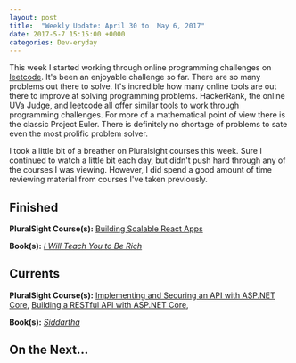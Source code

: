 ```yaml
---
layout: post
title:  "Weekly Update: April 30 to  May 6, 2017"
date: 2017-5-7 15:15:00 +0000
categories: Dev-eryday
---
```

This week I started working through online programming challenges on [leetcode][lc]. It's been an enjoyable challenge so far. There are so many problems out there to solve. It's incredible how many online tools are out there to improve at solving programming problems. HackerRank, the online UVa Judge, and leetcode all offer similar tools to work through programming challenges. For more of a mathematical point of view there is the classic Project Euler. There is definitely no shortage of problems to sate even the most prolific problem solver.

I took a little bit of a breather on Pluralsight courses this week. Sure I continued to watch a little bit each day, but didn't push hard through any of the courses I was viewing. However, I did spend a good amount of time reviewing material from courses I've taken previously.

Finished
--------
**PluralSight Course(s):** [Building Scalable React Apps][re]

**Book(s):** *[I Will Teach You to Be Rich][rich]* 

Currents
--------
**PluralSight Course(s):** [Implementing and Securing an API with ASP.NET Core][core], [Building a RESTful API with ASP.NET Core][rest], 

**Book(s):** *[Siddartha][sid]*

On the Next...
--------


[rest]: https://app.pluralsight.com/library/courses/asp-dot-net-core-restful-api-building/table-of-contents
[mac]: https://app.pluralsight.com/library/courses/dotnet-core-mac-linux-getting-started/table-of-contents
[core]: https://app.pluralsight.com/library/courses/aspdotnetcore-implementing-securing-api/table-of-contents
[re]: https://app.pluralsight.com/library/courses/react-boilerplate-building-scalable-apps/table-of-contents
[rb]: https://www.reactboilerplate.com
[sid]: https://en.wikipedia.org/wiki/Siddhartha_(novel)
[rich]: https://www.amazon.com/dp/B004WL4BW6/ref=dp-kindle-redirect?_encoding=UTF8&btkr=1
[lc]: https://www.leetcode.com